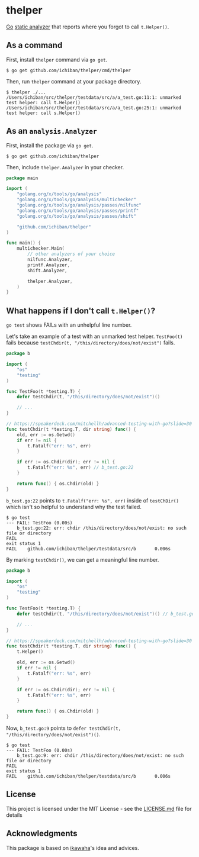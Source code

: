 # thelper

[Go](https://golang.org/) [static analyzer](https://godoc.org/golang.org/x/tools/go/analysis) that reports where you forgot to call `t.Helper()`.

## As a command

First, install `thelper` command via `go get`.

```shellsession
$ go get github.com/ichiban/thelper/cmd/thelper
```

Then, run `thelper` command at your package directory.

```shellsession
$ thelper ./...
/Users/ichiban/src/thelper/testdata/src/a/a_test.go:11:1: unmarked test helper: call t.Helper()
/Users/ichiban/src/thelper/testdata/src/a/a_test.go:25:1: unmarked test helper: call s.Helper()
```

## As an `analysis.Analyzer`

First, install the package via `go get`.

```shellsession
$ go get github.com/ichiban/thelper
```

Then, include `thelper.Analyzer` in your checker.

```go
package main

import (
	"golang.org/x/tools/go/analysis"
	"golang.org/x/tools/go/analysis/multichecker"
	"golang.org/x/tools/go/analysis/passes/nilfunc"
	"golang.org/x/tools/go/analysis/passes/printf"
	"golang.org/x/tools/go/analysis/passes/shift"

	"github.com/ichiban/thelper"
)

func main() {
	multichecker.Main(
		// other analyzers of your choice
		nilfunc.Analyzer,
		printf.Analyzer,
		shift.Analyzer,

		thelper.Analyzer,
	)
}
```

## What happens if I don't call `t.Helper()`?

`go test` shows FAILs with an unhelpful line number.

Let's take an example of a test with an unmarked test helper.
`TestFoo(t)` fails because `testChdir(t, "/this/directory/does/not/exist")` fails.

```go
package b

import (
	"os"
	"testing"
)

func TestFoo(t *testing.T) {
	defer testChdir(t, "/this/directory/does/not/exist")()

	// ...
}

// https://speakerdeck.com/mitchellh/advanced-testing-with-go?slide=30
func testChdir(t *testing.T, dir string) func() {
	old, err := os.Getwd()
	if err != nil {
		t.Fatalf("err: %s", err)
	}

	if err := os.Chdir(dir); err != nil {
		t.Fatalf("err: %s", err) // b_test.go:22
	}

	return func() { os.Chdir(old) }
}
```

`b_test.go:22` points to `t.Fatalf("err: %s", err)` inside of `testChDir()` which isn't so helpful to understand why the test failed.

```shellsession
$ go test
--- FAIL: TestFoo (0.00s)
    b_test.go:22: err: chdir /this/directory/does/not/exist: no such file or directory
FAIL
exit status 1
FAIL    github.com/ichiban/thelper/testdata/src/b       0.006s
```

By marking `testChdir()`, we can get a meaningful line number.

```go
package b

import (
	"os"
	"testing"
)

func TestFoo(t *testing.T) {
	defer testChdir(t, "/this/directory/does/not/exist")() // b_test.go:9

	// ...
}

// https://speakerdeck.com/mitchellh/advanced-testing-with-go?slide=30
func testChdir(t *testing.T, dir string) func() {
	t.Helper()

	old, err := os.Getwd()
	if err != nil {
		t.Fatalf("err: %s", err)
	}

	if err := os.Chdir(dir); err != nil {
		t.Fatalf("err: %s", err)
	}

	return func() { os.Chdir(old) }
}
```

Now, `b_test.go:9` points to `defer testChdir(t, "/this/directory/does/not/exist")()`.

```shellsession
$ go test
--- FAIL: TestFoo (0.00s)
    b_test.go:9: err: chdir /this/directory/does/not/exist: no such file or directory
FAIL
exit status 1
FAIL    github.com/ichiban/thelper/testdata/src/b       0.006s
```

## License

This project is licensed under the MIT License - see the [LICENSE.md](LICENSE.md) file for details

## Acknowledgments

This package is based on [ikawaha](https://github.com/ikawaha)'s idea and advices.
